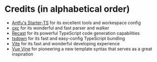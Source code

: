 # Credits (in alphabetical order)

- [Antfu's Starter-TS](https://github.com/antfu/starter-ts) for its excellent tools and workespace config
- [oxc](https://oxc.rs/) for its wonderful and fast parser and walker
- [Recast](https://github.com/benjamn/recast) for its powerful TypeScript code generation capabilities
- [tsdown](https://github.com/rolldown/tsdown) for its fast and easy-config TypeScript bundling
- [Vite](https://vite.dev) for its fast and wonderful developing experience
- [Vue Vine](https://vue-vine.dev/) for pioneering a new template syntax that serves as a great inspiration
